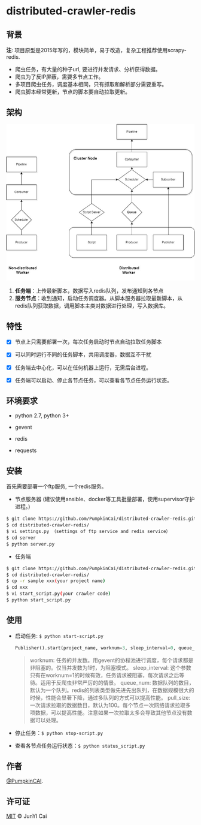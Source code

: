 # distributed-crawler-redis

## 背景

**注**: 项目原型是2015年写的，模块简单，易于改造，复杂工程推荐使用scrapy-redis.

- 爬虫任务，有大量的种子url,  要进行并发请求、分析获得数据。
- 爬虫为了反IP屏蔽，需要多节点工作。
- 多项目爬虫任务，调度基本相同，只有抓取和解析部分需要重写。
- 爬虫脚本经常更新，节点的脚本要自动拉取更新。

## 架构

![arch.jpg](https://raw.githubusercontent.com/PumpkinCAI/distributed-crawler-redis/main/arch.jpg)

1. **任务端**：上传最新脚本，数据写入redis队列，发布通知到各节点
2. **服务节点**：收到通知，启动任务调度器。从脚本服务器拉取最新脚本，从redis队列获取数据，调用脚本主类对数据进行处理，写入数据库。


## 特性

- [x] 节点上只需要部署一次，每次任务启动时节点自动拉取任务脚本

- [x] 可以同时运行不同的任务脚本，共用调度器，数据互不干扰

- [x] 任务端去中心化，可以在任何机器上运行，无需后台进程。

- [x] 任务端可以启动、停止各节点任务，可以查看各节点任务运行状态。

## 环境要求

- python 2.7, python 3+

- gevent

- redis

- requests

## 安装

首先需要部署一个ftp服务, 一个redis服务。

- 节点服务器 (建议使用ansible、docker等工具批量部署，使用supervisor守护进程。)

```sh
$ git clone https://github.com/PumpkinCai/distributed-crawler-redis.git
$ cd distributed-crawler-redis/
$ vi settings.py （settings of ftp service and redis service）
$ cd server
$ python server.py
```

- 任务端

```sh
$ git clone https://github.com/PumpkinCai/distributed-crawler-redis.git
$ cd distributed-crawler-redis/
$ cp -r sample xxx(your project name)
$ cd xxx
$ vi start_script.py(your crawler code)
$ python start_script.py
```

## 使用

- 启动任务: ```$ python start-script.py```
  
  ```python
  Publisher().start(project_name, worknum=3, sleep_interval=0, queue_num=1, pull_size=100)
  ```
  
  > worknum: 任务的并发数。用gevent的协程池进行调度，每个请求都是非阻塞的。仅当并发数为1时，为阻塞模式。
  > sleep_interval: 这个参数只有在worknum=1的时候有效，任务请求被阻塞，每次请求之后等待。适用于反爬虫非常严厉的的情景。
  > queue_num: 数据队列的数目，默认为一个队列。redis的列表类型做先进先出队列，在数据规模很大的时候，性能会显著下降，通过多队列的方式可以提高性能。
  > pull_size: 一次请求拉取的数据数目，默认为100。每个节点一次网络请求拉取多项数据，可以提高性能。注意如果一次拉取太多会导致其他节点没有数据可以处理。

- 停止任务：```$ python stop-script.py```
- 查看各节点任务运行状态：```$ python status_script.py```

## 作者

[@PumpkinCAI](https://github.com/PumpkinCAI).

## 许可证

[MIT](LICENSE) © JunYI Cai
